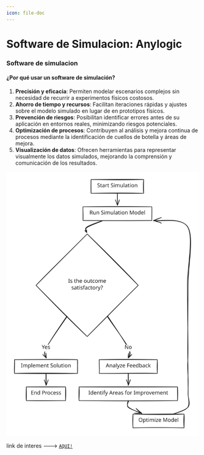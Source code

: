```yaml
---
icon: file-doc
---
```


# Software de Simulacion: Anylogic

### Software de simulacion

#### ¿Por qué usar un software de simulación?

1. **Precisión y eficacia**: Permiten modelar escenarios complejos sin necesidad de recurrir a experimentos físicos costosos.
2. **Ahorro de tiempo y recursos**: Facilitan iteraciones rápidas y ajustes sobre el modelo simulado en lugar de en prototipos físicos.
3. **Prevención de riesgos**: Posibilitan identificar errores antes de su aplicación en entornos reales, minimizando riesgos potenciales.
4. **Optimización de procesos**: Contribuyen al análisis y mejora continua de procesos mediante la identificación de cuellos de botella y áreas de mejora.
5. **Visualización de datos**: Ofrecen herramientas para representar visualmente los datos simulados, mejorando la comprensión y comunicación de los resultados.

<img src="../../.gitbook/assets/file.excalidraw.svg" alt="" class="gitbook-drawing">

link de interes ---> [`AQUI!`](https://anylogic.help/anylogic/ui/properties-view.html)
